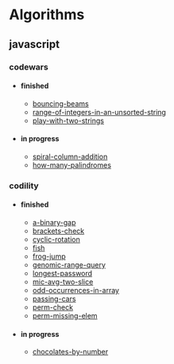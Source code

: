 # Algorithms

## javascript

### codewars
* #### finished
    - [bouncing-beams](javascript/codewars/bouncing-beams/scripts.js)
    - [range-of-integers-in-an-unsorted-string](javascript/codewars/range-of-integers-in-an-unsorted-string/scripts.js)
    - [play-with-two-strings](javascript/codewars/play-with-two-strings/scripts.js)
* #### in progress
    - [spiral-column-addition](javascript/codewars/spiral-column-addition/scripts.js)
    - [how-many-palindromes](javascript/codewars/how-many-palindromes/scripts.js)

### codility
* #### finished
    - [a-binary-gap](javascript/codility/a-binary-gap/scripts.js)
    - [brackets-check](javascript/codility/brackets-check/scripts.js)
    - [cyclic-rotation](javascript/codility/cyclic-rotation/scripts.js)
    - [fish](javascript/codility/fish/scripts.js)
    - [frog-jump](javascript/codility/frog-jump/scripts.js)
    - [genomic-range-query](javascript/codility/genomic-range-query/scripts.js)
    - [longest-password](javascript/codility/longest-password/scripts.js)
    - [mic-avg-two-slice](javascript/codility/mic-avg-two-slice/scripts.js)
    - [odd-occurrences-in-array](javascript/codility/odd-occurrences-in-array/scripts.js)
    - [passing-cars](javascript/codility/passing-cars/scripts.js)
    - [perm-check](javascript/codility/perm-check/scripts.js)
    - [perm-missing-elem](javascript/codility/perm-missing-elem/scripts.js)
* #### in progress
    - [chocolates-by-number](javascript/codility/chocolates-by-number/scripts.js)